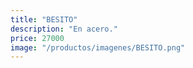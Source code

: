 ```yaml
---
title: "BESITO"
description: "En acero."
price: 27000
image: "/productos/imagenes/BESITO.png"
---
```


